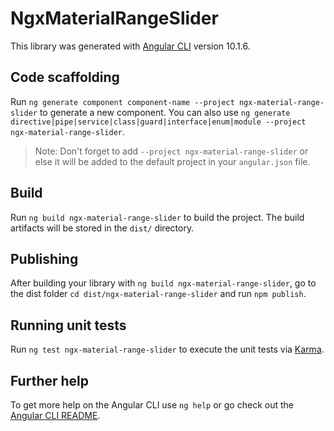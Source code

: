 # NgxMaterialRangeSlider

This library was generated with [Angular CLI](https://github.com/angular/angular-cli) version 10.1.6.

## Code scaffolding

Run `ng generate component component-name --project ngx-material-range-slider` to generate a new component. You can also use `ng generate directive|pipe|service|class|guard|interface|enum|module --project ngx-material-range-slider`.
> Note: Don't forget to add `--project ngx-material-range-slider` or else it will be added to the default project in your `angular.json` file. 

## Build

Run `ng build ngx-material-range-slider` to build the project. The build artifacts will be stored in the `dist/` directory.

## Publishing

After building your library with `ng build ngx-material-range-slider`, go to the dist folder `cd dist/ngx-material-range-slider` and run `npm publish`.

## Running unit tests

Run `ng test ngx-material-range-slider` to execute the unit tests via [Karma](https://karma-runner.github.io).

## Further help

To get more help on the Angular CLI use `ng help` or go check out the [Angular CLI README](https://github.com/angular/angular-cli/blob/master/README.md).
